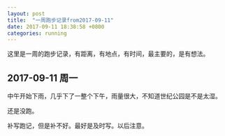 ```yaml
---
layout: post
title:  "一周跑步记录from2017-09-11"
date: 2017-09-11 18:38:58 +0800
categories: running
---
```


这里是一周的跑步记录，有距离，有地点，有时间，最主要的，是有想法。

## 2017-09-11 周一

中午开始下雨，几乎下了一整个下午，雨量很大，不知道世纪公园是不是太湿。

还是没跑。

补写跑记，但是补不好。最好是及时写。以后注意。